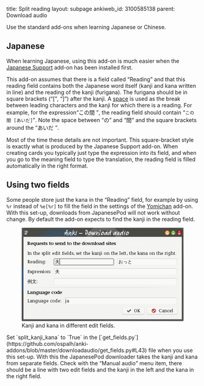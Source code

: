 title: Split reading
layout: subpage
ankiweb_id: 3100585138
parent: Download audio

Use the standard add-ons when learning Japanese or Chinese.

## Japanese

When learning Japanese, using this add-on is much easier when the
[Japanese Support](https://ankiweb.net/shared/info/3918629684) add-on
has been installed first.

This add-on assumes that there is a field called <q>Reading</q> and
that this reading field contains both the Japanese word itself (kanji
and kana written in line) and the reading of the kanji (furigana).
The furigana should be in square brackets
(<q>[\[](http://www.fileformat.info/info/unicode/char/5b/index.htm)</q>,
<q>[\]](http://www.fileformat.info/info/unicode/char/5d/index.htm)</q>)
after the kanji. A
[space](http://www.fileformat.info/info/unicode/char/20/index.htm) is
used as the break between leading characters and the kanji for which
there is a reading. For example, for the expression<q lang="ja">この間
</q>, the reading field should contain <q lang="ja">`この 間
[あいだ]`</q>.  Note the space between <q lang="ja">の</q> and <q
lang="ja">間</q> and the square brackets around the <q lang="ja">あいだ
</q>.

Most of the time these details are not important. This square-bracket
style is exactly what is produced by the Japanese Support add-on. When
creating cards you typically just type the expression into its field,
and when you go to the meaning field to type the translation, the
reading field is filled automatically in the right format.


## Using two fields

Some people store just the kana in the <q>Reading</q> field, for example by
using `%r` instead of `%e[%r]` to fill the field in the settings of
the [Yomichan](https://ankiweb.net/shared/info/934748696) add-on.
With this set-up, downloads from JapanesePod will not work without
change. By default the add-on expects to find the kanji in the reading
field.

<figure> <img src="images/update_kanji_kana.png" alt="Anki Download
audio dialog window. Text: Requests send to the download
sites. Reading. Edit texts:夫 おっと, Text: Expression. Edit text 夫.">
<figcaption>Kanji and kana in different edit fields.</figcaption>
</figure> Set `split_kanji_kana` to `True` in the
[`get_fields.py`](https://github.com/ospalh/anki-addons/blob/master/downloadaudio/get_fields.py#L43)
file when you use this set-up. With this the JapanesePod downloader
takes the kanji and kana from separate fields. Check with the
<q>Manual audio</q> menu item, there should be a line with two edit
fields and the kanji in the left and the kana in the right field.
